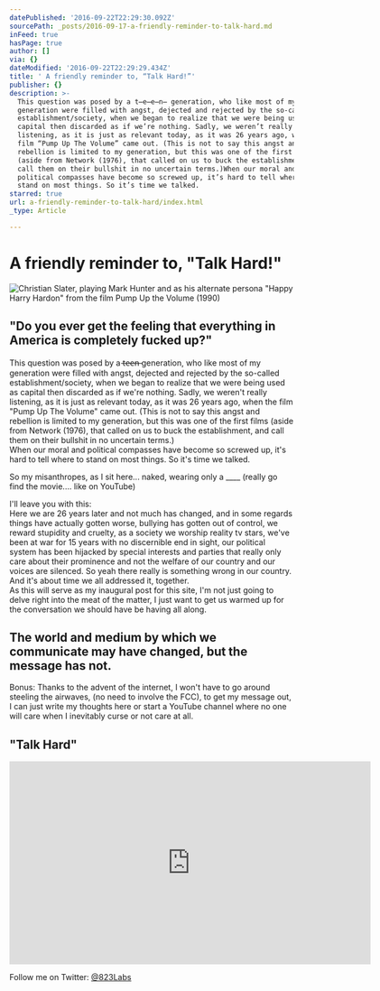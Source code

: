 ```yaml
---
datePublished: '2016-09-22T22:29:30.092Z'
sourcePath: _posts/2016-09-17-a-friendly-reminder-to-talk-hard.md
inFeed: true
hasPage: true
author: []
via: {}
dateModified: '2016-09-22T22:29:29.434Z'
title: ' A friendly reminder to, “Talk Hard!”'
publisher: {}
description: >-
  This question was posed by a t̶e̶e̶n̶ generation, who like most of my
  generation were filled with angst, dejected and rejected by the so-called
  establishment/society, when we began to realize that we were being used as
  capital then discarded as if we’re nothing. Sadly, we weren’t really
  listening, as it is just as relevant today, as it was 26 years ago, when the
  film “Pump Up The Volume” came out. (This is not to say this angst and
  rebellion is limited to my generation, but this was one of the first films
  (aside from Network (1976), that called on us to buck the establishment, and
  call them on their bullshit in no uncertain terms.)When our moral and
  political compasses have become so screwed up, it’s hard to tell where to
  stand on most things. So it’s time we talked.
starred: true
url: a-friendly-reminder-to-talk-hard/index.html
_type: Article

---
```

# A friendly reminder to, "Talk Hard!"
![Christian Slater, playing Mark Hunter and as his alternate persona "Happy Harry Hardon" from the film Pump Up the Volume (1990)](https://the-grid-user-content.s3-us-west-2.amazonaws.com/b2d7080d-066d-45cf-8487-d0cdf5d0ece2.jpg)

## "Do you ever get the feeling that everything in America is completely fucked up?"

This question was posed by a t̶e̶e̶n̶ generation, who like most of my generation were filled with angst, dejected and rejected by the so-called establishment/society, when we began to realize that we were being used as capital then discarded as if we're nothing. Sadly, we weren't really listening, as it is just as relevant today, as it was 26 years ago, when the film "Pump Up The Volume" came out. (This is not to say this angst and rebellion is limited to my generation, but this was one of the first films (aside from Network (1976), that called on us to buck the establishment, and call them on their bullshit in no uncertain terms.)  
When our moral and political compasses have become so screwed up, it's hard to tell where to stand on most things. So it's time we talked.

So my misanthropes, as I sit here... naked, wearing only a \_\_\_\_ (really go find the movie.... like on YouTube)

I'll leave you with this:  
Here we are 26 years later and not much has changed, and in some regards things have actually gotten worse, bullying has gotten out of control, we reward stupidity and cruelty, as a society we worship reality tv stars, we've been at war for 15 years with no discernible end in sight, our political system has been hijacked by special interests and parties that really only care about their prominence and not the welfare of our country and our voices are silenced. So yeah there really is something wrong in our country. And it's about time we all addressed it, together.  
As this will serve as my inaugural post for this site, I'm not just going to delve right into the meat of the matter, I just want to get us warmed up for the conversation we should have be having all along.

## The world and medium by which we communicate may have changed, but the message has not.

Bonus: Thanks to the advent of the internet, I won't have to go around steeling the airwaves, (no need to involve the FCC), to get my message out, I can just write my thoughts here or start a YouTube channel where no one will care when I inevitably curse or not care at all.

## "Talk Hard"

<iframe src="https://cdn.embedly.com/widgets/media.html?src=https%3A%2F%2Fwww.youtube.com%2Fembed%2FxLDehtTqyig%3Ffeature%3Doembed&amp;url=http%3A%2F%2Fwww.youtube.com%2Fwatch%3Fv%3DxLDehtTqyig&amp;image=https%3A%2F%2Fi.ytimg.com%2Fvi%2FxLDehtTqyig%2Fhqdefault.jpg&amp;key=b7d04c9b404c499eba89ee7072e1c4f7&amp;type=text%2Fhtml&amp;schema=youtube" width="640" height="360" scrolling="no" frameborder="0" allowfullscreen="" style=""></iframe>

Follow me on Twitter: [@823Labs][0]

[0]: https://twitter.com/823labs "@823Labs"